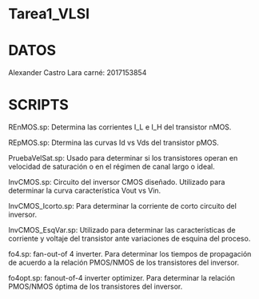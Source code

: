 
# Tarea1_VLSI

# DATOS
Alexander Castro Lara
carné: 2017153854


# SCRIPTS
REnMOS.sp: Determina las corrientes I_L e I_H del transistor nMOS.

REpMOS.sp: Dtermina las curvas Id vs Vds del transistor pMOS.

PruebaVelSat.sp: Usado para determinar si los transistores operan en velocidad de saturación o en el régimen de canal largo o ideal.

InvCMOS.sp: Circuito del inversor CMOS diseñado. Utilizado para determinar la curva característica Vout vs Vin.

InvCMOS_Icorto.sp: Para determinar la corriente de corto circuito del inversor.

InvCMOS_EsqVar.sp: Utilizado para determinar las características de corriente y voltaje del transistor ante variaciones de esquina del proceso.

fo4.sp: fan-out-of 4 inverter. Para determinar los tiempos de propagación de acuerdo a la relación PMOS/NMOS de los transistores del inversor.

fo4opt.sp: fanout-of-4 inverter optimizer. Para determinar la relación PMOS/NMOS óptima de los transistores del inversor.

